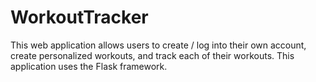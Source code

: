 # WorkoutTracker

This web application allows users to create / log into their own account, create personalized workouts, and track each of their workouts.  This application uses the Flask framework.
